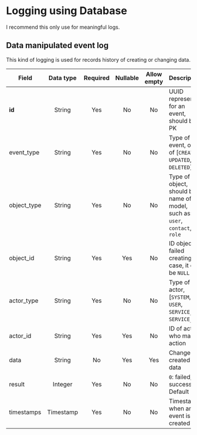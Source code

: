 # Logging using Database

I recommend this only use for meaningful logs.

## Data manipulated event log

This kind of logging is used for records history of creating or changing data.

|    Field    | Data type | Required | Nullable | Allow empty |                                 Description                                 |
| ----------- | :-------: | :------: | :------: | :---------: | --------------------------------------------------------------------------- |
| **id**      |  String   |   Yes    |    No    |     No      | UUID represent for an event, should be PK                                   |
| event_type  |  String   |   Yes    |    No    |     No      | Type of event, one of [`CREATED`, `UPDATED`, `DELETED`]                     |
| object_type |  String   |   Yes    |    No    |     No      | Type of object, should be name of model, such as: `user`, `contact`, `role` |
| object_id   |  String   |   Yes    |   Yes    |     No      | ID object, in failed creating case, it can be `NULL`                        |
| actor_type  |  String   |   Yes    |    No    |     No      | Type of actor, [`SYSTEM`, `USER`, `SERVICE_A`, `SERVICE_B`]                 |
| actor_id    |  String   |   Yes    |   Yes    |     No      | ID of actor, who made action                                                |
| data        |  String   |    No    |   Yes    |     Yes     | Changed or created data                                                     |
| result      |  Integer  |   Yes    |    No    |     No      | `0`: failed, `1`: success. Default `1`                                      |
| timestamps  | Timestamp |   Yes    |    No    |     No      | Timestamp when an event is created                                          |
